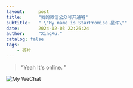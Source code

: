 ```yaml
---
layout:     post
title:      "我的微信公众号开通咯"
subtitle:   " \"My name is StarPromise.星许\""
date:       2024-12-03 22:26:24
author:     "XingXu."
catalog: false
tags:
    - 碎片
---
```


> “Yeah It's online. ”

![My WeChat](/img/in-post/241203/WeChat.png)

